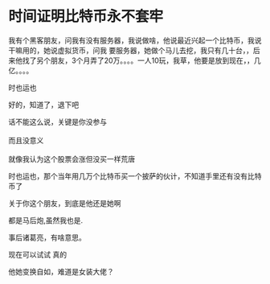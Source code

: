 # 时间证明比特币永不套牢


我有个黑客朋友，问我有没有服务器，我说做啥，他说最近兴起一个比特币，我说干嘛用的，她说虚拟货币，问我 要服务器，她做个马儿去挖，我只有几十台，，后来他找了另个朋友，3个月弄了20万。。。。一人10玩，我草，他要是放到现在，，几亿。。。。

时也运也

好的，知道了，退下吧

话不能这么说，关键是你没参与<br />
<br />
而且没意义<br />
<br />
就像我认为这个股票会涨但没买一样荒唐

时也运也，那个当年用几万个比特币买一个披萨的伙计，不知道手里还有没有比特币了

关于你这个朋友，到底是他还是她啊

都是马后炮,虽然我也是.<img src="static/image/smiley/default/biggrin.gif" smilieid="3" border="0" alt="" />

事后诸葛亮，有啥意思。

现在可以试试 真的 

他她变换自如，难道是女装大佬？
